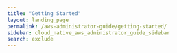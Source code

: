 ```yaml
---
title: "Getting Started"
layout: landing_page
permalink: /aws-administrator-guide/getting-started/
sidebar: cloud_native_aws_administrator_guide_sidebar
search: exclude
---
```

